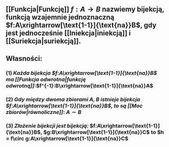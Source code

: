 ## [[Funkcja|Funkcję]] $f:A\rightarrow B$ nazwiemy **bijekcją**, **funkcją wzajemnie jednoznaczną** $f:A\xrightarrow[\text{1-1}]{\text{na}}B$, gdy jest jednocześnie [[Iniekcja|iniekcją]] i [[Suriekcja|suriekcją]]. 
## **Własności**:
### (1) *Każda bijekcja $f:A\xrightarrow[\text{1-1}]{\text{na}}B$ ma [[Funkcja odwrotna|funkcję odwrotną]]*:$f^{-1}:B\xrightarrow[\text{1-1}]{\text{na}}A$ 
### (2) *Gdy między dwoma zbiorami $A,B$ istnieje bijekcja $f:A\xrightarrow[\text{1-1}]{\text{na}}B$, to są [[Moc zbiorów|równoliczne]]*: $A \sim B$
### (3) *Złożenie bijekcji jest bijekcją:* $f:A\xrightarrow[\text{1-1}]{\text{na}}B$, $g:B\xrightarrow[\text{1-1}]{\text{na}}C$ to $h = f\circ g:A\xrightarrow[\text{1-1}]{\text{na}}C$
